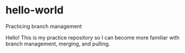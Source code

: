 # hello-world
Practicing branch management

Hello! This is my practice repository so I can become more familiar with branch management, merging, and pulling. 
